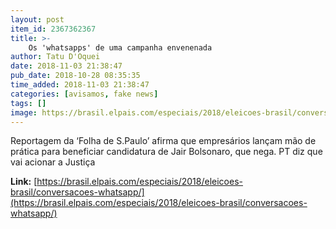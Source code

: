 ```yaml
---
layout: post
item_id: 2367362367
title: >-
    Os 'whatsapps' de uma campanha envenenada
author: Tatu D'Oquei
date: 2018-11-03 21:38:47
pub_date: 2018-10-28 08:35:35
time_added: 2018-11-03 21:38:47
categories: [avisamos, fake news]
tags: []
image: https://brasil.elpais.com/especiais/2018/eleicoes-brasil/conversacoes-whatsapp/img/promo-og.jpg
---
```


Reportagem da ‘Folha de S.Paulo’ afirma que empresários lançam mão de prática para beneficiar candidatura de Jair Bolsonaro, que nega. PT diz que vai acionar a Justiça

**Link:** [https://brasil.elpais.com/especiais/2018/eleicoes-brasil/conversacoes-whatsapp/](https://brasil.elpais.com/especiais/2018/eleicoes-brasil/conversacoes-whatsapp/)

